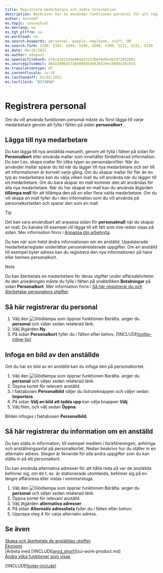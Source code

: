 ```yaml
---
title: Registrera medarbetare och ändra Information
description: Beskriver hur du använder funktionen personal för att registrera ny personal eller redigera personalinformation för en befintlig personal.
author: SorenGP
ms.topic: conceptual
ms.devlang: na
ms.tgt_pltfrm: na
ms.workload: na
ms.search.keywords: personnel, people, employee, staff, HR
ms.search.form: 5200, 5201, 5204, 5206, 5208, 5209, 5211, 5221, 5228
ms.date: 06/16/2021
ms.author: edupont
ms.openlocfilehash: b76ce1b15dde904ad3257b6f849e3629f293206c
ms.sourcegitcommit: 865b390b5571b08084bde93b539ec9898e201933
ms.translationtype: HT
ms.contentlocale: sv-SE
ms.lasthandoff: 03/02/2022
ms.locfileid: "8372058"
---
```

# <a name="register-employees"></a>Registrera personal

Om du vill använda funktionen personal måste du först lägga till varje medarbetare genom att fylla i fälten på sidan **personalkort** .

## <a name="adding-new-employees"></a>Lägga till nya medarbetare

Du kan lägga till nya anställda manuellt, genom att fylla i fälten på sidan för **Personalkort** eller använda mallar som innehåller fördefinierad information. Du kan t.ex. skapa mallar för olika typer av personalprofiler. När du använder mallar sparar du tid när du lägger till nya medarbetare och ser till att informationen är korrekt varje gång. Om du skapar mallar för fler än en typ av medarbetare kan du välja vilken mall du vill använda när du lägger till en medarbetare. Om du bara skapar en mall kommer den att användas för alla nya medarbetare. När du har skapat en mall kan du använda åtgärden **tillämpa mall** för att tillämpa den på en eller flera valda medarbetare. Om du vill skapa en mall fyller du i den information som du vill använda på personalkortsidan och sparar den som en mall.

> [!TIP]
> Det kan vara användbart att anpassa sidan för **personalmall** när du skapar en mall. Du kanske till exempel vill lägga till ett fält som inte redan visas på sidan. Mer information finns i [Anpassa din arbetsyta](ui-personalization-user.md#to-start-personalizing-a-page-through-the-personalizing-banner).

Du kan när som helst ändra informationen om en anställd. Uppdaterade medarbetarregister underlättar personalrelaterade uppgifter. Om en anställd till exempel byter adress kan du registrera den nya informationen på hans eller hennes personalkort.

> [!NOTE]  
> Du kan återbetala en medarbetare för deras utgifter under affärsaktiviteter. Av den anledningen måste du fylla i fälten på snabbfliken **Betalningar** på sidan **Personalkort**. Mer information finns i [Så här registrerar du och återbetalar personalens utgifter](finance-how-record-reimburse-employee-expenses.md).

## <a name="to-set-up-an-employee"></a>Så här registrerar du personal

1. Välj den ![Glödlampa som öppnar funktionen Berätta.](media/ui-search/search_small.png "Berätta vad du vill göra") anger du **personal** och väljer sedan relaterad länk.
2. Välj åtgärden **Ny**.
3. På sidan **Personalkort** fyller du i fälten efter behov. [!INCLUDE[tooltip-inline-tip](includes/tooltip-inline-tip_md.md)]

## <a name="to-insert-a-picture-of-an-employee"></a>Infoga en bild av den anställde

Om du har en bild av en anställd kan du infoga den på personalkortet.

1. Välj den ![Glödlampa som öppnar funktionen Berätta.](media/ui-search/search_small.png "Berätta vad du vill göra") anger du **personal** och väljer sedan relaterad länk.
2. Öppna kortet för relevant anställd.
3. I faktaboxen **Personalbild** väljer du listruteknappen och väljer sedan **Importera**.
4. På sidan **Välj en bild att ladda upp** kan välja knappen **Välj**.
5. Välj filen, och välj sedan **Öppna**.

Bilden infogas i faktaboxen **Personalbild**.

## <a name="to-register-various-information-about-an-employee"></a>Så här registrerar du information om en anställd

Du kan ställa in information, till exempel medlem i fackföreningen, anhöriga och anställningsavtal på personalkortet. Nedan beskrivs hur du ställer in en alternativ adress. Stegen är liknande för alla andra uppgifter som du kan ställa in på ett personalkort.

Du kan använda alternativa adresser för att hålla reda på var de anställda befinner sig, om de t. ex. är stationerade utomlands, befinner sig på en längre affärsresa eller vistas i sommarstuga.

1. Välj den ![Glödlampa som öppnar funktionen Berätta.](media/ui-search/search_small.png "Berätta vad du vill göra") anger du **personal** och väljer sedan relaterad länk.
2. Öppna kortet för relevant anställd.
3. Välj åtgärden **alternativa adresser**.
4. På sidan **Alternativ adresslista** fyller du i fälten efter behov.
5. Upprepa steg 4 för varje alternativ adress.

## <a name="see-also"></a>Se även

[Skapa och återbetala de anställdas utgifter](finance-how-record-reimburse-employee-expenses.md)  
[Ekonomi](finance.md)  
[Arbeta med [!INCLUDE[prod_short](includes/prod_short.md)]](ui-work-product.md)  
[Ändra vilka funktioner som visas](ui-experiences.md)


[!INCLUDE[footer-include](includes/footer-banner.md)]